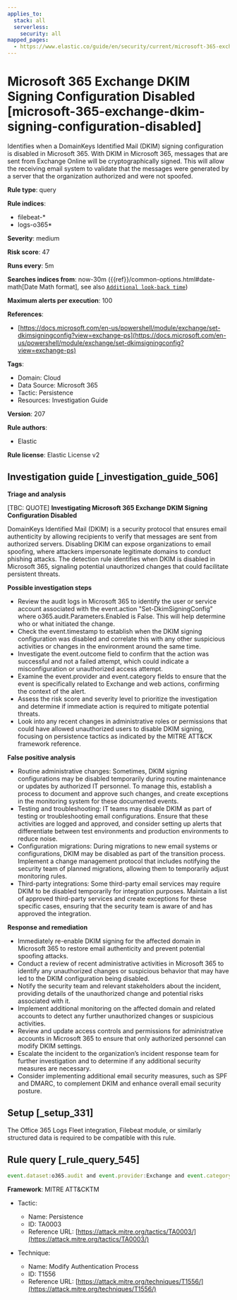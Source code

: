 ```yaml
---
applies_to:
  stack: all
  serverless:
    security: all
mapped_pages:
  - https://www.elastic.co/guide/en/security/current/microsoft-365-exchange-dkim-signing-configuration-disabled.html
---
```


# Microsoft 365 Exchange DKIM Signing Configuration Disabled [microsoft-365-exchange-dkim-signing-configuration-disabled]

Identifies when a DomainKeys Identified Mail (DKIM) signing configuration is disabled in Microsoft 365. With DKIM in Microsoft 365, messages that are sent from Exchange Online will be cryptographically signed. This will allow the receiving email system to validate that the messages were generated by a server that the organization authorized and were not spoofed.

**Rule type**: query

**Rule indices**:

* filebeat-*
* logs-o365*

**Severity**: medium

**Risk score**: 47

**Runs every**: 5m

**Searches indices from**: now-30m ({{ref}}/common-options.html#date-math[Date Math format], see also [`Additional look-back time`](docs-content://solutions/security/detect-and-alert/create-detection-rule.md#rule-schedule))

**Maximum alerts per execution**: 100

**References**:

* [https://docs.microsoft.com/en-us/powershell/module/exchange/set-dkimsigningconfig?view=exchange-ps](https://docs.microsoft.com/en-us/powershell/module/exchange/set-dkimsigningconfig?view=exchange-ps)

**Tags**:

* Domain: Cloud
* Data Source: Microsoft 365
* Tactic: Persistence
* Resources: Investigation Guide

**Version**: 207

**Rule authors**:

* Elastic

**Rule license**: Elastic License v2

## Investigation guide [_investigation_guide_506]

**Triage and analysis**

[TBC: QUOTE]
**Investigating Microsoft 365 Exchange DKIM Signing Configuration Disabled**

DomainKeys Identified Mail (DKIM) is a security protocol that ensures email authenticity by allowing recipients to verify that messages are sent from authorized servers. Disabling DKIM can expose organizations to email spoofing, where attackers impersonate legitimate domains to conduct phishing attacks. The detection rule identifies when DKIM is disabled in Microsoft 365, signaling potential unauthorized changes that could facilitate persistent threats.

**Possible investigation steps**

* Review the audit logs in Microsoft 365 to identify the user or service account associated with the event.action "Set-DkimSigningConfig" where o365.audit.Parameters.Enabled is False. This will help determine who or what initiated the change.
* Check the event.timestamp to establish when the DKIM signing configuration was disabled and correlate this with any other suspicious activities or changes in the environment around the same time.
* Investigate the event.outcome field to confirm that the action was successful and not a failed attempt, which could indicate a misconfiguration or unauthorized access attempt.
* Examine the event.provider and event.category fields to ensure that the event is specifically related to Exchange and web actions, confirming the context of the alert.
* Assess the risk score and severity level to prioritize the investigation and determine if immediate action is required to mitigate potential threats.
* Look into any recent changes in administrative roles or permissions that could have allowed unauthorized users to disable DKIM signing, focusing on persistence tactics as indicated by the MITRE ATT&CK framework reference.

**False positive analysis**

* Routine administrative changes: Sometimes, DKIM signing configurations may be disabled temporarily during routine maintenance or updates by authorized IT personnel. To manage this, establish a process to document and approve such changes, and create exceptions in the monitoring system for these documented events.
* Testing and troubleshooting: IT teams may disable DKIM as part of testing or troubleshooting email configurations. Ensure that these activities are logged and approved, and consider setting up alerts that differentiate between test environments and production environments to reduce noise.
* Configuration migrations: During migrations to new email systems or configurations, DKIM may be disabled as part of the transition process. Implement a change management protocol that includes notifying the security team of planned migrations, allowing them to temporarily adjust monitoring rules.
* Third-party integrations: Some third-party email services may require DKIM to be disabled temporarily for integration purposes. Maintain a list of approved third-party services and create exceptions for these specific cases, ensuring that the security team is aware of and has approved the integration.

**Response and remediation**

* Immediately re-enable DKIM signing for the affected domain in Microsoft 365 to restore email authenticity and prevent potential spoofing attacks.
* Conduct a review of recent administrative activities in Microsoft 365 to identify any unauthorized changes or suspicious behavior that may have led to the DKIM configuration being disabled.
* Notify the security team and relevant stakeholders about the incident, providing details of the unauthorized change and potential risks associated with it.
* Implement additional monitoring on the affected domain and related accounts to detect any further unauthorized changes or suspicious activities.
* Review and update access controls and permissions for administrative accounts in Microsoft 365 to ensure that only authorized personnel can modify DKIM settings.
* Escalate the incident to the organization’s incident response team for further investigation and to determine if any additional security measures are necessary.
* Consider implementing additional email security measures, such as SPF and DMARC, to complement DKIM and enhance overall email security posture.


## Setup [_setup_331]

The Office 365 Logs Fleet integration, Filebeat module, or similarly structured data is required to be compatible with this rule.


## Rule query [_rule_query_545]

```js
event.dataset:o365.audit and event.provider:Exchange and event.category:web and event.action:"Set-DkimSigningConfig" and o365.audit.Parameters.Enabled:False and event.outcome:success
```

**Framework**: MITRE ATT&CKTM

* Tactic:

    * Name: Persistence
    * ID: TA0003
    * Reference URL: [https://attack.mitre.org/tactics/TA0003/](https://attack.mitre.org/tactics/TA0003/)

* Technique:

    * Name: Modify Authentication Process
    * ID: T1556
    * Reference URL: [https://attack.mitre.org/techniques/T1556/](https://attack.mitre.org/techniques/T1556/)



